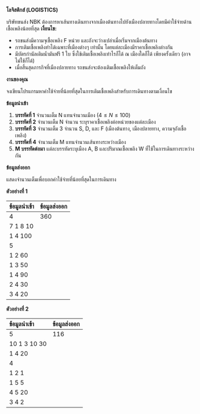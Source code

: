 **โลจิสติกส์ (LOGISTICS)**

บริษัทขนส่ง NBK ต้องการหาเส้นทางเดินทางจากเมืองต้นทางไปยังเมืองปลายทางโดยมีค่าใช้จ่ายด้านเชื้อเพลิงน้อยที่สุด
**เงื่อนไข:**
* รถขนส่งมีความจุเชื้อเพลิง F หน่วย และถังจะว่างเปล่าเมื่อเริ่มจากเมืองต้นทาง
* การเติมเชื้อเพลิงทำได้เฉพาะที่เมืองต่างๆ เท่านั้น โดยแต่ละเมืองมีราคาเชื้อเพลิงต่างกัน
* มีบัตรกำนัลเติมน้ำมันฟรี 1 ใบ ซึ่งใช้เติมเชื้อเพลิงเท่าไรก็ได้ ณ เมืองใดก็ได้ เพียงครั้งเดียว (อาจไม่ใช้ก็ได้)
* เมื่อสิ้นสุดภารกิจที่เมืองปลายทาง รถขนส่งจะต้องเติมเชื้อเพลิงให้เต็มถัง

**งานของคุณ**

จงเขียนโปรแกรมหาค่าใช้จ่ายที่น้อยที่สุดในการเติมเชื้อเพลิงสำหรับการเดินทางตามเงื่อนไข

**ข้อมูลนำเข้า**

1.  **บรรทัดที่ 1** จำนวนเต็ม N แทนจำนวนเมือง ($4 \le N \le 100$)
2.  **บรรทัดที่ 2** จำนวนเต็ม N จำนวน ระบุราคาเชื้อเพลิงต่อหน่วยของแต่ละเมือง
3.  **บรรทัดที่ 3** จำนวนเต็ม 3 จำนวน S, D, และ F (เมืองต้นทาง, เมืองปลายทาง, ความจุถังเชื้อเพลิง)
4.  **บรรทัดที่ 4** จำนวนเต็ม M แทนจำนวนเส้นทางระหว่างเมือง
5.  **M บรรทัดต่อมา** แต่ละบรรทัดระบุเมือง A, B และปริมาณเชื้อเพลิง W ที่ใช้ในการเดินทางระหว่างกัน

**ข้อมูลส่งออก**

แสดงจำนวนเต็มเพื่อบอกค่าใช้จ่ายที่น้อยที่สุดในการเดินทาง

**ตัวอย่างที่ 1**

| ข้อมูลนำเข้า | ข้อมูลส่งออก |
| :--- | :--- |
| 4 | 360 |
| 7 1 8 10 | |
| 1 4 100 | |
| 5 | |
| 1 2 60 | |
| 1 3 50 | |
| 1 4 90 | |
| 2 4 30 | |
| 3 4 20 | |

**ตัวอย่างที่ 2**

| ข้อมูลนำเข้า | ข้อมูลส่งออก |
| :--- | :--- |
| 5 | 116 |
| 10 1 3 10 30 | |
| 1 4 20 | |
| 4 | |
| 1 2 1 | |
| 1 5 5 | |
| 4 5 20 | |
| 3 4 2 | |